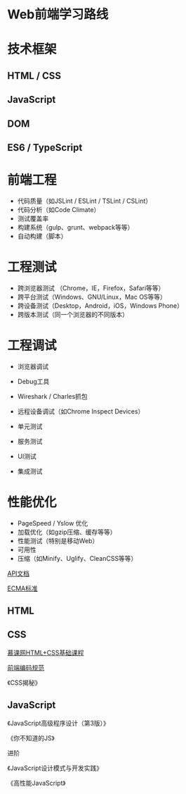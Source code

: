# Web前端学习路线


# 技术框架
 
## HTML / CSS
 
## JavaScript
 
## DOM
   
## ES6 / TypeScript 

   
# 前端工程
 
  * 代码质量（如JSLint / ESLint / TSLint / CSLint）
  * 代码分析（如Code Climate）
  * 测试覆盖率
  * 构建系统（gulp、grunt、webpack等等）
  * 自动构建（脚本）
   
# 工程测试
 
  *  跨浏览器测试 （Chrome，IE，Firefox，Safari等等）
  *  跨平台测试（Windows、GNU/Linux，Mac OS等等）
  *  跨设备测试（Desktop，Android，iOS，Windows Phone）
  *  跨版本测试（同一个浏览器的不同版本）
   
# 工程调试

  * 浏览器调试
  * Debug工具
  * Wireshark / Charles抓包
  * 远程设备调试（如Chrome Inspect Devices）
  
  * 单元测试
  * 服务测试
  * UI测试
  * 集成测试
   
 # 性能优化
 
  * PageSpeed / Yslow 优化
  * 加载优化（如gzip压缩、缓存等等）
  * 性能测试（特别是移动Web）
  * 可用性
  * 压缩（如Minify、Uglify、CleanCSS等等）
   

[API文档](http://devdocs.io/)

[ECMA标准](http://www.ecma-international.org/default.htm)

## HTML

## CSS

[慕课网HTML+CSS基础课程](http://www.imooc.com/learn/9)

[前端编码规范](https://github.com/ecomfe/spec)


《CSS揭秘》

## JavaScript

《JavaScript高级程序设计（第3版）》

《你不知道的JS》


进阶

《JavaScript设计模式与开发实践》

《高性能JavaScript》